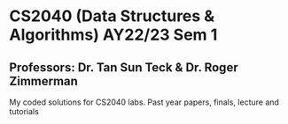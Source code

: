 # CS2040 (Data Structures & Algorithms) AY22/23 Sem 1
## Professors: Dr. Tan Sun Teck & Dr. Roger Zimmerman
My coded solutions for CS2040 labs. Past year papers, finals, lecture and tutorials

